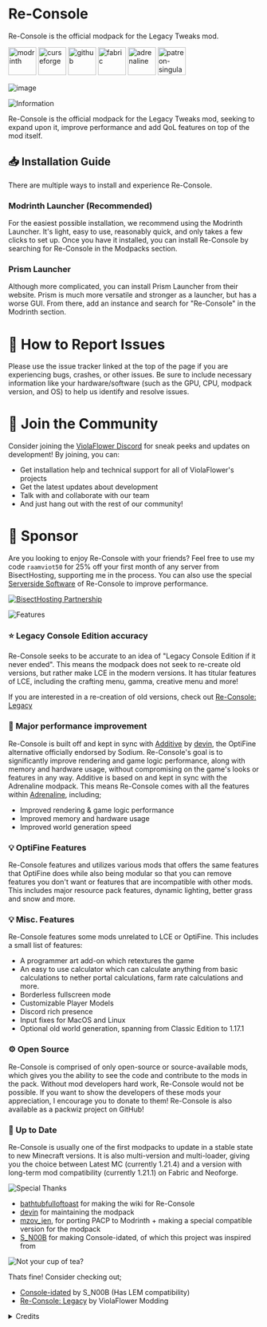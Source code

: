 # Re-Console
Re-Console is the official modpack for the Legacy Tweaks mod.

[<img alt="modrinth" height="56" src="https://cdn.jsdelivr.net/npm/@intergrav/devins-badges@3/assets/cozy/available/modrinth_vector.svg">](https://modrinth.com/modpack/legacy-minecraft) [<img alt="curseforge" height="56" src="https://cdn.jsdelivr.net/npm/@intergrav/devins-badges@3/assets/cozy/available/curseforge_vector.svg">](https://legacy.curseforge.com/minecraft/modpacks/re-console)
[<img alt="github" height="56" src="https://cdn.jsdelivr.net/npm/@intergrav/devins-badges@3/assets/cozy/available/github_vector.svg">](https://github.com/Legacy-Union/Re-Console/releases) [<img alt="fabric" height="56" src="https://cdn.jsdelivr.net/npm/@intergrav/devins-badges@3/assets/cozy/supported/fabric_vector.svg">](https://fabricmc.net/) [<img alt="adrenaline" height="56" src="https://cdn.jsdelivr.net/npm/@intergrav/devins-badges@3/assets/cozy/built-with/adrenaline_vector.svg">](https://modrinth.com/modpack/adrenaline) [<img alt="patreon-singular" height="56" src="https://cdn.jsdelivr.net/npm/@intergrav/devins-badges@3/assets/cozy/donate/patreon-singular_vector.svg">](https://www.patreon.com/ViolaFlower)

![image](https://github.com/user-attachments/assets/649da799-9091-4ac4-b414-ed6e2c2b94be)

![Information](https://cdn.modrinth.com/data/cached_images/e25570e1d156c711baad158a5565061b157a94e9.webp)

Re-Console is the official modpack for the Legacy Tweaks mod, seeking to expand upon it, improve performance and add QoL features on top of the mod itself.



## 📥 Installation Guide
There are multiple ways to install and experience Re-Console.
### Modrinth Launcher (Recommended)
For the easiest possible installation, we recommend using the Modrinth Launcher. It's light, easy to use, reasonably quick, and only takes a few clicks to set up. Once you have it installed, you can install Re-Console by searching for Re-Console in the Modpacks section.
### Prism Launcher
Although more complicated, you can install Prism Launcher from their website. Prism is much more versatile and stronger as a launcher, but has a worse GUI. From there, add an instance and search for "Re-Console" in the Modrinth section.

# 🐛 How to Report Issues
Please use the issue tracker linked at the top of the page if you are experiencing bugs, crashes, or other issues. Be sure to include necessary information like your hardware/software (such as the GPU, CPU, modpack version, and OS) to help us identify and resolve issues.

# 💬 Join the Community
Consider joining the [ViolaFlower Discord](https://discord.com/invite/dsBrDdJysn) for sneak peeks and updates on development! By joining, you can:
- Get installation help and technical support for all of ViolaFlower's projects
- Get the latest updates about development
- Talk with and collaborate with our team
- And just hang out with the rest of our community!

# 🍉 Sponsor
Are you looking to enjoy Re-Console with your friends? Feel free to use my code ``raamviot50`` for 25% off your first month of any server from BisectHosting, supporting me in the process. You can also use the special [Serverside Software](https://modrinth.com/modpack/re-console-server-software) of Re-Console to improve performance.

[![BisectHosting Partnership](https://cdn.modrinth.com/data/cached_images/3d811a958c28645cf1007ccc3d90cb282921bf7f.webp)](https://bisecthosting.com/raamviot50)

![Features](https://cdn.modrinth.com/data/cached_images/97029679acef552aaa93810310bee9e0f287dc5d.webp)

### ⭐ Legacy Console Edition accuracy
Re-Console seeks to be accurate to an idea of "Legacy Console Edition if it never ended". This means the modpack does not seek to re-create old versions, but rather make LCE in the modern versions. It has titular features of LCE, including the crafting menu, gamma, creative menu and more!

If you are interested in a re-creation of old versions, check out [Re-Console: Legacy](https://modrinth.com/modpack/rc-legacy)

### 🚀 Major performance improvement
Re-Console is built off and kept in sync with [Additive](https://modrinth.com/modpack/additive) by [devin](https://modrinth.com/user/devin), the OptiFine alternative officially endorsed by Sodium.
Re-Console's goal is to significantly improve rendering and game logic performance, along with memory and hardware usage, without compromising on the game's looks or features in any way.
Additive is based on and kept in sync with the Adrenaline modpack. This means Re-Console comes with all the features within [Adrenaline](https://modrinth.com/modpack/adrenaline), including;
- Improved rendering & game logic performance
- Improved memory and hardware usage
- Improved world generation speed

### 💡 OptiFine Features
Re-Console features and utilizes various mods that offers the same features that OptiFine does while also being modular so that you can remove features you don't want or features that are incompatible with other mods.
This includes major resource pack features, dynamic lighting, better grass and snow and more.

### 💡 Misc. Features
Re-Console features some mods unrelated to LCE or OptiFine. This includes a small list of features:
- A programmer art add-on which retextures the game
- An easy to use calculator which can calculate anything from basic calculations to nether portal calculations, farm rate calculations and more.
- Borderless fullscreen mode
- Customizable Player Models
- Discord rich presence
- Input fixes for MacOS and Linux
- Optional old world generation, spanning from Classic Edition to 1.17.1

### ⚙️ Open Source
Re-Console is comprised of only open-source or source-available mods, which gives you the ability to see the code and contribute to the mods in the pack. Without mod developers hard work, Re-Console would not be possible. If you want to show the developers of these mods your appreciation, I encourage you to donate to them!
Re-Console is also available as a packwiz project on GitHub!

### 📩 Up to Date
Re-Console is usually one of the first modpacks to update in a stable state to new Minecraft versions. It is also multi-version and multi-loader, giving you the choice between Latest MC (currently 1.21.4) and a version with long-term mod compatibility (currently 1.21.1) on Fabric and Neoforge.


![Special Thanks](https://cdn.modrinth.com/data/cached_images/42bdd0b7ac744fbb277bcb8aea88598b682b9c07.webp)

- [bathtubfulloftoast](https://modrinth.com/user/bathtubfulloftoast) for making the wiki for Re-Console
- [devin](https://modrinth.com/user/devin) for maintaining the modpack
- [mzov_jen](https://modrinth.com/user/mzov_jen), for porting PACP to Modrinth + making a special compatible version for the modpack
- [S_N00B](https://modrinth.com/user/s_n00b) for making Console-idated, of which this project was inspired from

![Not your cup of tea?](https://cdn.modrinth.com/data/cached_images/0c70e2e9dcbf8b50e1aa6f41388ef26875661063.webp)

Thats fine! Consider checking out;
- [Console-idated](https://modrinth.com/modpack/console-idated) by S_N00B (Has LEM compatibility)
- [Re-Console: Legacy](https://modrinth.com/modpack/rc-legacy) by ViolaFlower Modding


<details>
<summary>Credits</summary>

![Credits](https://cdn.modrinth.com/data/cached_images/60eabb80c3a86652dbc3b9323f70d5adc93a1d4a.webp)

# Developers
- omoso, Owner
- devin, Maintainer
- Emmie, Helper

# Assistants and Contributors
- bathtubfulloftoast, playtester
- Cjnator38, contributor
- Emmie, helper and playtester
- Lenuilu, playtester
- MitsuIsSleepy, contributor
- phofers, contributor
- kaer1a, playtester
- TheMinecraftArchitect, contributor and playtester

# Special Thanks
- BuddarScotchy for consistently supporting me and my projects
- Emmie for fixing a crash with AMD GPUs on Linux
- Devin, the creator of Adrenaline of which this modpack uses some of the config files, and offering to maintain the modpack
- MitsuIsSleepy for providing the Nostalgic Tweaks config file
- MNTYROAD (aka mintweather) for porting skinpacks to CPM
- S_N00B for making Console-idated, which inspired this project
- TheMinecraftArchitect for porting the Tutorial Worlds to Java Edition



</details>
